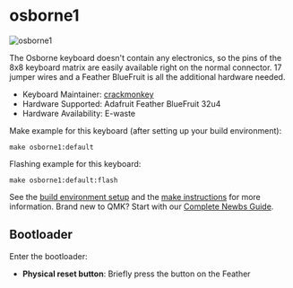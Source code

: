 # osborne1

![osborne1](https://en.wikipedia.org/wiki/Osborne_1#/media/File:Osborne_1_open.jpg)

The Osborne keyboard doesn't contain any electronics, so the pins of the 8x8 keyboard matrix are easily available right on the normal connector. 17 jumper wires and a Feather BlueFruit is all the additional hardware needed.

* Keyboard Maintainer: [crackmonkey](https://github.com/crackmonkey)
* Hardware Supported: Adafruit Feather BlueFruit 32u4
* Hardware Availability: E-waste

Make example for this keyboard (after setting up your build environment):

    make osborne1:default

Flashing example for this keyboard:

    make osborne1:default:flash

See the [build environment setup](https://docs.qmk.fm/#/getting_started_build_tools) and the [make instructions](https://docs.qmk.fm/#/getting_started_make_guide) for more information. Brand new to QMK? Start with our [Complete Newbs Guide](https://docs.qmk.fm/#/newbs).

## Bootloader

Enter the bootloader:

* **Physical reset button**: Briefly press the button on the Feather
